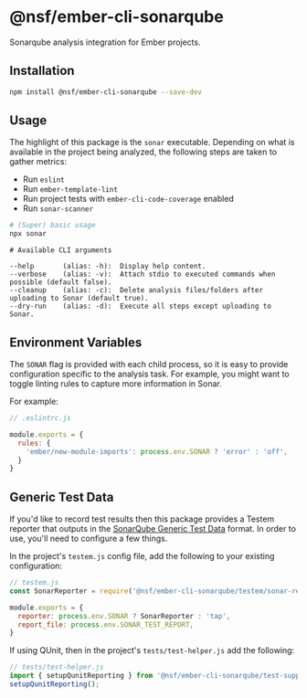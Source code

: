 @nsf/ember-cli-sonarqube
==============================================================================
Sonarqube analysis integration for Ember projects.


Installation
------------------------------------------------------------------------------
```bash
npm install @nsf/ember-cli-sonarqube --save-dev
```


Usage
------------------------------------------------------------------------------
The highlight of this package is the `sonar` executable. Depending on what is available in the project
being analyzed, the following steps are taken to gather metrics:

- Run `eslint`
- Run `ember-template-lint`
- Run project tests with `ember-cli-code-coverage` enabled
- Run `sonar-scanner`

```bash
# (Super) basic usage
npx sonar
```
```
# Available CLI arguments

--help       (alias: -h):  Display help content.
--verbose    (alias: -v):  Attach stdio to executed commands when possible (default false).
--cleanup    (alias: -c):  Delete analysis files/folders after uploading to Sonar (default true).
--dry-run    (alias: -d):  Execute all steps except uploading to Sonar.
```


Environment Variables
------------------------------------------------------------------------------
The `SONAR` flag is provided with each child process, so it is easy to provide configuration specific to
the analysis task. For example, you might want to toggle linting rules to capture more information in Sonar.

For example:

```javascript
// .eslintrc.js

module.exports = {
  rules: {
    'ember/new-module-imports': process.env.SONAR ? 'error' : 'off',
  }
}
```


Generic Test Data
------------------------------------------------------------------------------
If you'd like to record test results then this package provides a Testem reporter that outputs in the 
[SonarQube Generic Test Data](https://docs.sonarqube.org/latest/analysis/generic-test/) format. In order 
to use, you'll need to configure a few things.

In the project's `testem.js` config file, add the following to your existing configuration:

```javascript
// testem.js
const SonarReporter = require('@nsf/ember-cli-sonarqube/testem/sonar-reporter');

module.exports = {
  reporter: process.env.SONAR ? SonarReporter : 'tap',
  report_file: process.env.SONAR_TEST_REPORT,
}
```

If using QUnit, then in the project's `tests/test-helper.js` add the following:

```javascript
// tests/test-helper.js
import { setupQunitReporting } from '@nsf/ember-cli-sonarqube/test-support';
setupQunitReporting();
```